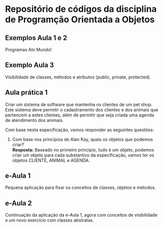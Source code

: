 # Repositório de códigos da disciplina de Programção Orientada a Objetos

## Exemplos Aula 1 e 2
Programas Alo Mundo!

## Exemplo Aula 3
Visibilidade de classes, métodos e atributos (public, private, protected).

## Aula prática 1
Criar um sistema de software que mantenha os clientes de um pet shop. Este sistema deve permitir o cadastramento dos clientes e dos animais que pertencem a estes clientes, além de permitir que seja criada uma agenda de atendimento dos animais.  

Com base nesta especificação, vamos responder as seguintes questões:

1) Com base nos princípios de Alan Kay, quais os objetos que podemos criar?  
**Resposta:** Baseado no primeiro princípio, tudo é um objeto, podemos criar um objeto para cada substantivo da especificação, vamos ter os objetos CLIENTE, ANIMAL e AGENDA.

## e-Aula 1
Pequena aplicação para fixar os conceitos de classes, objetos e métodos.

## e-Aula 2
Continuação da aplicação da e-Aula 1, agora com conceitos de visibilidade e um novo exercício com classes abstratas.
